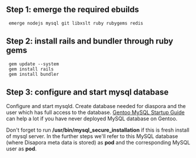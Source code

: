 ## Step 1: emerge the required ebuilds

     emerge nodejs mysql git libxslt ruby rubygems redis

## Step 2: install rails and bundler through ruby gems 

     gem update --system 
     gem install rails 
     gem install bundler

## Step 3: configure and start mysql database 

Configure and start mysqld. Create database needed for diaspora and the user which has full access to the database. [Gentoo MySQL Startup Guide](http://www.gentoo.org/doc/en/mysql-howto.xml) can help a lot if you have never deployed MySQL database on Gentoo.

Don't forget to run **/usr/bin/mysql_secure_installation** if this is fresh install of mysql server.
In the further steps we'll refer to this MySQL database (where Disapora meta data is stored) as **pod**  and the corresponding MySQL user as **pod**.